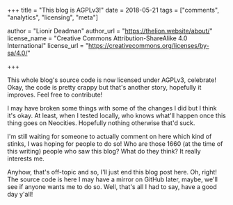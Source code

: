 +++
title = "This blog is AGPLv3!"
date = 2018-05-21
tags = ["comments", "analytics", "licensing", "meta"]

author = "Lionir Deadman"
author_url = "https://thelion.website/about/"
license_name = "Creative Commons Attribution-ShareAlike 4.0 International"
license_url = "https://creativecommons.org/licenses/by-sa/4.0/"

+++

This whole blog's source code is now licensed under AGPLv3, celebrate! Okay, the code is pretty crappy but that's another story, hopefully it improves. Feel free to contribute!
<!--more-->

I may have broken some things with some of the changes I did but I think it's okay. At least, when I tested locally, who knows what'll happen once this thing goes on Neocities. Hopefully nothing otherwise that'd suck.

I'm still waiting for someone to actually comment on here which kind of stinks, I was hoping for people to do so! Who are those 1660 (at the time of this writing) people who saw this blog? What do they think? It really interests me.

Anyhow, that's off-topic and so, I'll just end this blog post here. Oh, right! The source code is here I may have a mirror on GitHub later, maybe, we'll see if anyone wants me to do so. Well, that's all I had to say, have a good day y'all!

